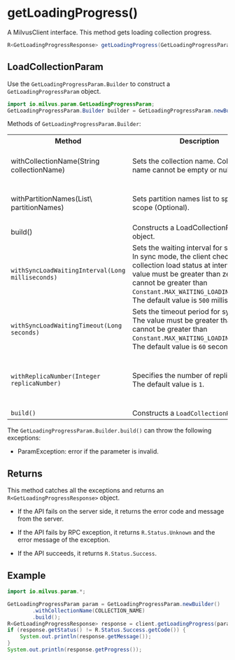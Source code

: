 # getLoadingProgress()

A MilvusClient interface. This method gets loading collection progress.

```java
R<GetLoadingProgressResponse> getLoadingProgress(GetLoadingProgressParam requestParam);
```

## LoadCollectionParam

Use the `GetLoadingProgressParam.Builder` to construct a `GetLoadingProgressParam` object.

```java
import io.milvus.param.GetLoadingProgressParam;
GetLoadingProgressParam.Builder builder = GetLoadingProgressParam.newBuilder();
```

Methods of `GetLoadingProgressParam.Builder`:

<table>
    <tr>
        <th>Method</th>
        <th>Description</th>
        <th>Parameters</th>
    </tr>
    <tr>
        <td>withCollectionName(String collectionName)</td>
        <td>Sets the collection name. Collection name cannot be empty or null.</td>
        <td>collectionName: The name of the collection to load.</td>
    </tr>
    <tr>
        <td>withPartitionNames(List\<String> partitionNames)</td>
        <td>Sets partition names list to specify query scope (Optional).</td>
        <td>partitionNames: <br/>The name list of partitions to be loaded.</td>
    </tr>
    <tr>
        <td>build()</td>
        <td>Constructs a LoadCollectionParam object.</td>
        <td>N/A</td>
    </tr>
    <tr>
        <td><code>withSyncLoadWaitingInterval(Long milliseconds)</code></td>
        <td>Sets the waiting interval for sync mode. In sync mode, the client checks the collection load status at intervals. The value must be greater than zero, and cannot be greater than <code>Constant.MAX_WAITING_LOADING_INTERVAL</code>. The default value is <code>500</code> milliseconds</td>
        <td><code>milliseconds</code>: The time interval in milliseconds for checking the data load status.</td>
    </tr>
    <tr>
        <td><code>withSyncLoadWaitingTimeout(Long seconds)</code></td>
        <td>Sets the timeout period for sync mode. The value must be greater than zero and cannot be greater than <code>Constant.MAX_WAITING_LOADING_TIMEOUT</code>. The default value is <code>60</code> seconds.</td>
        <td><code>seconds</code>: A during of time in seconds to wait till timeout.</td>
    </tr>
    <tr>
        <td><code>withReplicaNumber(Integer replicaNumber)</code></td>
        <td>Specifies the number of replicas to load. The default value is <code>1</code>.</td>
        <td><code>replicaNumber</code>: The number of the replicas to load when loading a collection.</td>
    </tr>
    <tr>
        <td><code>build()</code></td>
        <td>Constructs a <code>LoadCollectionParam</code> object</td>
        <td>N/A</td>
    </tr>
</table>

The `GetLoadingProgressParam.Builder.build()` can throw the following exceptions:

- ParamException: error if the parameter is invalid.

## Returns

This method catches all the exceptions and returns an `R<GetLoadingProgressResponse>` object.

- If the API fails on the server side, it returns the error code and message from the server.

- If the API fails by RPC exception, it returns `R.Status.Unknown` and the error message of the exception.

- If the API succeeds, it returns `R.Status.Success`.

## Example

```java
import io.milvus.param.*;

GetLoadingProgressParam param = GetLoadingProgressParam.newBuilder()
        .withCollectionName(COLLECTION_NAME)
        .build();
R<GetLoadingProgressResponse> response = client.getLoadingProgress(param);
if (response.getStatus() != R.Status.Success.getCode()) {
    System.out.println(response.getMessage());
}
System.out.println(response.getProgress());
```

